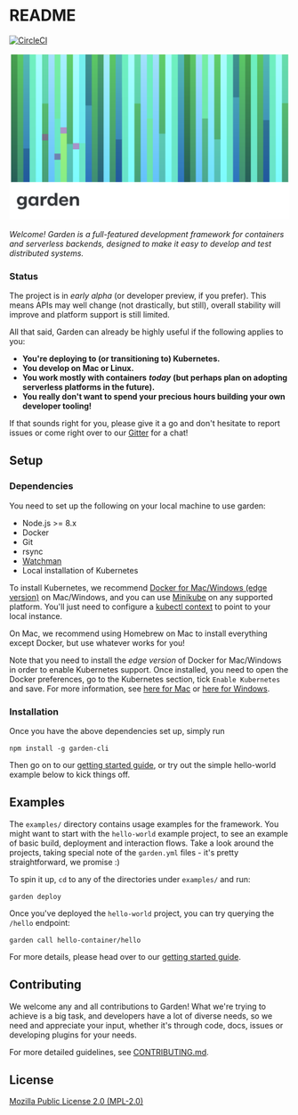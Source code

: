 # README

[![CircleCI](https://circleci.com/gh/garden-io/garden/tree/master.svg?style=svg&circle-token=ac1ec9984d093f91e594e5a0a03b34cec2c2a093)](https://circleci.com/gh/garden-io/garden/tree/master)

![](.gitbook/assets/garden-banner-logotype-left-2%20%284%29.png)

_Welcome! Garden is a full-featured development framework for containers and serverless backends, designed to make it easy to develop and test distributed systems._   
  


### Status

The project is in _early alpha_ \(or developer preview, if you prefer\). This means APIs may well change \(not drastically, but still\), overall stability will improve and platform support is still limited.

All that said, Garden can already be highly useful if the following applies to you:

* **You're deploying to \(or transitioning to\) Kubernetes.**
* **You develop on Mac or Linux.**
* **You work mostly with containers** _**today**_ **\(but perhaps plan on adopting serverless platforms in the future\).**
* **You really don't want to spend your precious hours building your own developer tooling!**

If that sounds right for you, please give it a go and don't hesitate to report issues or come right over to our [Gitter](https://gitter.im/garden-io/Lobby#) for a chat!

## Setup

### Dependencies

You need to set up the following on your local machine to use garden:

* Node.js &gt;= 8.x
* Docker
* Git
* rsync
* [Watchman](https://facebook.github.io/watchman/docs/install.html)
* Local installation of Kubernetes

To install Kubernetes, we recommend [Docker for Mac/Windows \(edge version\)](https://docs.docker.com/engine/installation/) on Mac/Windows, and you can use [Minikube](https://github.com/kubernetes/minikube) on any supported platform. You'll just need to configure a [kubectl context](https://kubernetes.io/docs/reference/kubectl/cheatsheet/#kubectl-context-and-configuration) to point to your local instance.

On Mac, we recommend using Homebrew on Mac to install everything except Docker, but use whatever works for you!

Note that you need to install the _edge version_ of Docker for Mac/Windows in order to enable Kubernetes support. Once installed, you need to open the Docker preferences, go to the Kubernetes section, tick `Enable Kubernetes` and save. For more information, see [here for Mac](https://docs.docker.com/docker-for-mac/kubernetes/) or [here for Windows](https://docs.docker.com/docker-for-windows/kubernetes/).

### Installation

Once you have the above dependencies set up, simply run

```text
npm install -g garden-cli
```

Then go on to our [getting started guide](docs/getting-started.md), or try out the simple hello-world example below to kick things off.

## Examples

The `examples/` directory contains usage examples for the framework. You might want to start with the `hello-world` example project, to see an example of basic build, deployment and interaction flows. Take a look around the projects, taking special note of the `garden.yml` files - it's pretty straightforward, we promise :\)

To spin it up, `cd` to any of the directories under `examples/` and run:

```text
garden deploy
```

Once you've deployed the `hello-world` project, you can try querying the `/hello` endpoint:

```text
garden call hello-container/hello
```

For more details, please head over to our [getting started guide](docs/getting-started.md).

## Contributing

We welcome any and all contributions to Garden! What we're trying to achieve is a big task, and developers have a lot of diverse needs, so we need and appreciate your input, whether it's through code, docs, issues or developing plugins for your needs.

For more detailed guidelines, see [CONTRIBUTING.md](contributing.md).

## License

[Mozilla Public License 2.0 \(MPL-2.0\)](license.md)

